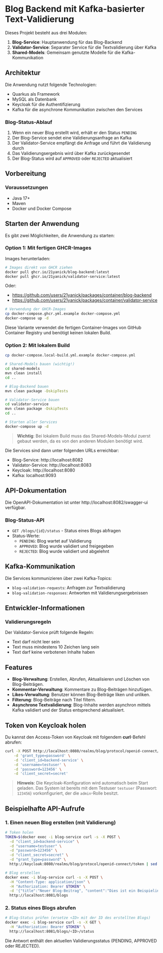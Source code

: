 # Blog Backend mit Kafka-basierter Text-Validierung

Dieses Projekt besteht aus drei Modulen:
1. **Blog-Service**: Hauptanwendung für das Blog-Backend
2. **Validator-Service**: Separater Service für die Textvalidierung über Kafka
3. **Shared-Models**: Gemeinsam genutzte Modelle für die Kafka-Kommunikation

## Architektur

Die Anwendung nutzt folgende Technologien:
- Quarkus als Framework
- MySQL als Datenbank
- Keycloak für die Authentifizierung
- Kafka für die asynchrone Kommunikation zwischen den Services

### Blog-Status-Ablauf

1. Wenn ein neuer Blog erstellt wird, erhält er den Status `PENDING`
2. Der Blog-Service sendet eine Validierungsanfrage an Kafka
3. Der Validator-Service empfängt die Anfrage und führt die Validierung durch
4. Das Validierungsergebnis wird über Kafka zurückgesendet
5. Der Blog-Status wird auf `APPROVED` oder `REJECTED` aktualisiert

## Vorbereitung

### Voraussetzungen

- Java 17+
- Maven
- Docker und Docker Compose

## Starten der Anwendung

Es gibt zwei Möglichkeiten, die Anwendung zu starten:

### Option 1: Mit fertigen GHCR-Images

Images herunterladen:
```bash
# Images direkt von GHCR ziehen
docker pull ghcr.io/21yanick/blog-backend:latest
docker pull ghcr.io/21yanick/validator-service:latest
```

Oder:
- https://github.com/users/21yanick/packages/container/blog-backend
- https://github.com/users/21yanick/packages/container/validator-service


```bash
# Verwendung der GHCR-Images
cp docker-compose.ghcr.yml.example docker-compose.yml
docker-compose up -d
```

Diese Variante verwendet die fertigen Container-Images von GitHub Container Registry und benötigt keinen lokalen Build.

### Option 2: Mit lokalem Build

```bash
cp docker-compose.local-build.yml.example docker-compose.yml

# Shared-Models bauen (wichtig!)
cd shared-models
mvn clean install
cd ..

# Blog-Backend bauen
mvn clean package -DskipTests

# Validator-Service bauen
cd validator-service
mvn clean package -DskipTests
cd ..

# Starten aller Services
docker-compose up -d
```

> **Wichtig**: Bei lokalem Build muss das Shared-Models-Modul zuerst gebaut werden, da es von den anderen Modulen benötigt wird.

Die Services sind dann unter folgenden URLs erreichbar:
- Blog-Service: http://localhost:8082
- Validator-Service: http://localhost:8083
- Keycloak: http://localhost:8080
- Kafka: localhost:9093

## API-Dokumentation

Die OpenAPI-Dokumentation ist unter http://localhost:8082/swagger-ui verfügbar.

### Blog-Status-API

- `GET /blogs/{id}/status` - Status eines Blogs abfragen
- Status-Werte:
  - `PENDING`: Blog wartet auf Validierung
  - `APPROVED`: Blog wurde validiert und freigegeben
  - `REJECTED`: Blog wurde validiert und abgelehnt

## Kafka-Kommunikation

Die Services kommunizieren über zwei Kafka-Topics:
- `blog-validation-requests`: Anfragen zur Textvalidierung
- `blog-validation-responses`: Antworten mit Validierungsergebnissen

## Entwickler-Informationen

### Validierungsregeln

Der Validator-Service prüft folgende Regeln:
- Text darf nicht leer sein
- Text muss mindestens 10 Zeichen lang sein
- Text darf keine verbotenen Inhalte haben

## Features

- **Blog-Verwaltung**: Erstellen, Abrufen, Aktualisieren und Löschen von Blog-Beiträgen.
- **Kommentar-Verwaltung**: Kommentare zu Blog-Beiträgen hinzufügen.
- **Likes-Verwaltung**: Benutzer können Blog-Beiträge liken und unliken.
- **Filterung**: Blog-Beiträge nach Titel filtern.
- **Asynchrone Textvalidierung**: Blog-Inhalte werden asynchron mittels Kafka validiert und der Status entsprechend aktualisiert.

## Token von Keycloak holen

Du kannst den Access-Token von Keycloak mit folgendem **curl**-Befehl abrufen:

```bash
curl -X POST http://localhost:8080/realms/blog/protocol/openid-connect/token \
    -d 'grant_type=password' \
    -d 'client_id=backend-service' \
    -d 'username=testuser' \
    -d 'password=123456' \
    -d 'client_secret=secret'
```

> **Hinweis**: Die Keycloak-Konfiguration wird automatisch beim Start geladen. Das System ist bereits mit dem Testuser `testuser` (Passwort: `123456`) vorkonfiguriert, der die `admin`-Rolle besitzt.

## Beispielhafte API-Aufrufe

### 1. **Einen neuen Blog erstellen** (mit Validierung)

```bash
# Token holen
TOKEN=$(docker exec -i blog-service curl -s -X POST \
  -d "client_id=backend-service" \
  -d "username=testuser" \
  -d "password=123456" \
  -d "client_secret=secret" \
  -d "grant_type=password" \
  http://keycloak:8080/realms/blog/protocol/openid-connect/token | sed -E 's/.*"access_token":"([^"]*).*/\1/')

# Blog erstellen
docker exec -i blog-service curl -s -X POST \
  -H "Content-Type: application/json" \
  -H "Authorization: Bearer $TOKEN" \
  -d '{"title":"Neuer Blog-Beitrag", "content":"Dies ist ein Beispielinhalt für einen neuen Blog-Beitrag."}' \
  http://localhost:8081/blogs
```

### 2. **Status eines Blogs abrufen**

```bash
# Blog-Status prüfen (ersetze <ID> mit der ID des erstellten Blogs)
docker exec -i blog-service curl -s -X GET \
  -H "Authorization: Bearer $TOKEN" \
  http://localhost:8081/blogs/<ID>/status
```

Die Antwort enthält den aktuellen Validierungsstatus (PENDING, APPROVED oder REJECTED).